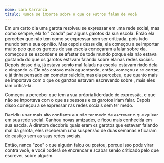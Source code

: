 ```yaml
---
nome: Lara Carranza
titulo: Nunca se importe sobre o que os outros falam de você
---
```


Em um certo dia uma garota resolveu se expressar em uma rede social, mas como sempre, ela foi" zoada" por alguns garotos da sua escola. Então ela percebeu  que não tem como se expressar sem ser criticada, pois tudo mundo tem a sua opinião. Mas depois desse dia, ela começou a se importar muito pelo que os garotos de sua escola começaram a falar sobre ela, começou a se esconder e se afastar de todo mundo  porque ela não estava gostando do que os garotos estavam falando sobre ela nas redes sociais. Depois desse dia, já estava sendo mal falada na escola,  estavam rindo dela e xingando-a. Ela não estava mais aguentando, então, começou a se cortar, e já tinha pensado em cometer suicídio,mas ela percebeu, que quanto mais  se importava com o que os garotos estavam escrevendo sobre , mais eles iam criticá-la.

Começou a perceber que  tem a sua própria liderdade de expressão, e que não se importava com o que as pessoas e os garotos iriam falar. Depois disso começou a se expressar nas redes sociais sem ter medo.

Decidiu a ser mais alto confiante e a não ter medo de escrever o que quiser em sua rede social. Ganhou novas amizades, e ficou mais conhecida em sua escola. A diretora  decobriu quais eram os garotos que estavam falando mal da garota, eles receberam uma suspensão de duas semanas e ficaram de castigo sem as suas redes sociais.

Então, nunca "zoe" o que alguém falou ou postou, porque isso pode virar contra você, e você poderá se encrencar e acabar sendo criticado pelo que escreveu sobre alguém.

